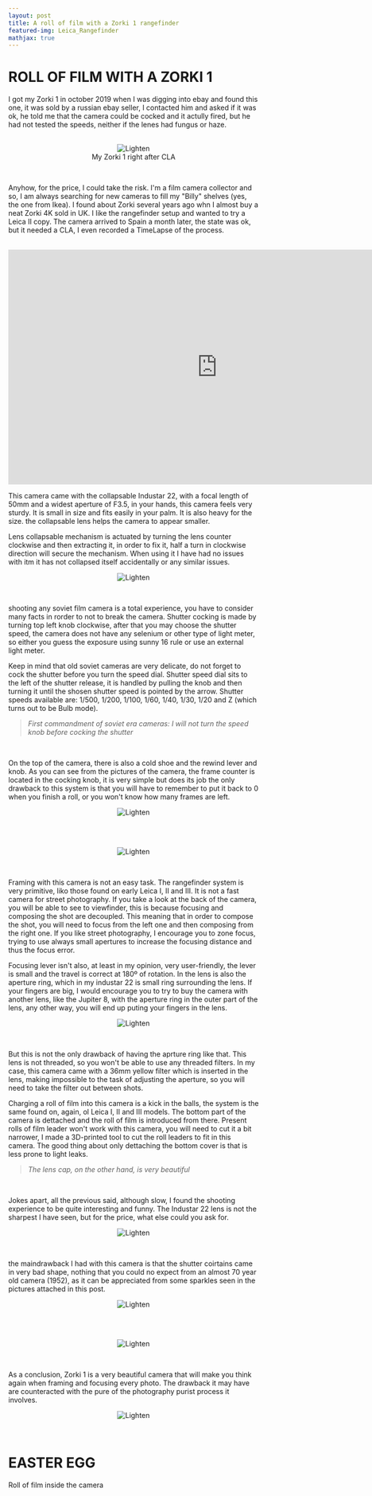 ```yaml
---
layout: post
title: A roll of film with a Zorki 1 rangefinder
featured-img: Leica_Rangefinder
mathjax: true
---
```


# ROLL OF FILM WITH A ZORKI 1

I got my Zorki 1 in october 2019 when I was digging into ebay and found this one, it was sold by a russian ebay seller, I contacted him and asked if it was ok, he told me that the camera could be cocked and it actully fired, but he had not tested the speeds, neither if the lenes had fungus or haze.     
<br>

<figure>
    <div align = "center"><img src="https://raw.githubusercontent.com/jmtorrente/jmtorrente.github.io/master/assets/img/Article_image/Zorki_1_Carrete/Zorki_1.jpg" alt="Lighten" class="center">
    <figcaption>My Zorki 1 right after CLA</figcaption>
    </div>
</figure>  
<br>

Anyhow, for the price, I could take the risk. I'm a film camera collector and so, I am always searching for new cameras to fill my "Billy" shelves (yes, the one from Ikea). I found about Zorki several years ago whn I almost buy a neat Zorki 4K sold in UK. I like the rangefinder setup and wanted to try a Leica II copy. The camera arrived to Spain a month later, the state was ok, but it needed a CLA, I even recorded a TimeLapse of the process.     
<br>

<iframe width="840" height="472" src="https://www.youtube.com/embed/NWLrMDO8xS4" frameborder="0" allow="accelerometer; autoplay; clipboard-write; encrypted-media; gyroscope; picture-in-picture" allowfullscreen></iframe>
<br>

This camera came with the collapsable Industar 22, with a focal length of 50mm and a widest aperture of F3.5, in your hands, this camera feels very sturdy. It is small in size and fits easily in your palm. It is also heavy for the size. the collapsable lens helps the camera to appear smaller.

Lens collapsable mechanism is actuated by turning the lens counter clockwise and then extracting it, in order to fix it, half a turn in clockwise direction will secure the mechanism. When using it I have had no issues with itm it has not collapsed itself accidentally or any similar issues.
<br>

<figure>
    <div align = "center"><img src="https://raw.githubusercontent.com/jmtorrente/jmtorrente.github.io/master/assets/img/Article_image/Zorki_1_Carrete/Compress_Euskadi_KodakGold200_Zorki1-1.jpg" alt="Lighten" class="center">
    </div>
</figure>  
<br>

shooting any soviet film camera is a total experience, you have to consider many facts in rorder to not to break the camera. Shutter cocking is made by turning top left knob clockwise, after that you may choose the shutter speed, the camera does not have any selenium or other type of light meter, so either you guess the exposure using sunny 16 rule or use an external light meter.

Keep in mind that old soviet cameras are very delicate, do not forget to cock the shutter before you turn the speed dial. Shutter speed dial sits to the left of the shutter release, it is handled by pulling the knob and then turning it until the shosen shutter speed is pointed by the arrow. Shutter speeds available are: 1/500, 1/200, 1/100, 1/60, 1/40, 1/30, 1/20 and Z (which turns out to be Bulb mode).
<br>

>_First commandment of soviet era cameras: I will not turn the speed knob before cocking the shutter_
<br>

On the top of the camera, there is also a cold shoe and the rewind lever and knob. As you can see from the pictures of the camera, the frame counter is located in the cocking knob, it is very simple but does its job the only drawback to this system is that you will have to remember to put it back to 0 when you finish a roll, or you won't know how many frames are left.
<br>

<figure>
    <div align = "center"><img src="https://raw.githubusercontent.com/jmtorrente/jmtorrente.github.io/master/assets/img/Article_image/Zorki_1_Carrete/Compress_Euskadi_KodakGold200_Zorki1-2.jpg" alt="Lighten" class="center">
    </div>
</figure>  
<br>

<br>

<figure>
    <div align = "center"><img src="https://raw.githubusercontent.com/jmtorrente/jmtorrente.github.io/master/assets/img/Article_image/Zorki_1_Carrete/Compress_Euskadi_KodakGold200_Zorki1-16.jpg" alt="Lighten" class="center">
    </div>
</figure>  
<br>

Framing with this camera is not an easy task. The rangefinder system is very primitive, liko those found on early Leica I, II and III. It is not a fast camera for street photography. If you take a look at the back of the camera, you will be able to see to viewfinder, this is because focusing and composing the shot are decoupled. This meaning that in order to compose the shot, you will need to focus from the left one and then composing from the right one. If you like street photography, I encourage you to zone focus, trying to use always small apertures to increase the focusing distance and thus the focus error.

Focusing lever isn't also, at least in my opinion, very user-friendly, the lever is small and the travel is correct at 180º of rotation. In the lens is also the aperture ring, which in my industar 22 is small ring surrounding the lens. If your fingers are big, I would encourage you to try to buy the camera with another lens, like the Jupiter 8, with the aperture ring in the outer part of the lens, any other way, you will end up puting your fingers in the lens.
<br>

<figure>
    <div align = "center"><img src="https://raw.githubusercontent.com/jmtorrente/jmtorrente.github.io/master/assets/img/Article_image/Zorki_1_Carrete/Compress_Euskadi_KodakGold200_Zorki1-14.jpg" alt="Lighten" class="center">
    </div>
</figure>  
<br>

But this is not the only drawback of having the aprture ring like that. This lens is not threaded, so you won't be able to use any threaded filters. In my case, this camera came with a 36mm yellow filter which is  inserted in the lens, making impossible to the task of adjusting the aperture, so you will need to take the filter out between shots.

Charging a roll of film into this camera is a kick in the balls, the system is the same found on, again, ol Leica I, II and III models. The bottom part of the camera is dettached and the roll of film is introduced from there. Present rolls of film leader won't work with this camera, you will need to cut it a bit narrower, I made a 3D-printed tool to cut the roll leaders to fit in this camera. The good thing about only dettaching the bottom cover is that is less prone to light leaks.
<br>

>_The lens cap, on the other hand, is very beautiful_
<br>

Jokes apart, all the previous said, although slow, I found the shooting experience to be quite interesting and funny. The Industar 22 lens is not the sharpest I have seen, but for the price, what else could you ask for.
<br>

<figure>
    <div align = "center"><img src="https://raw.githubusercontent.com/jmtorrente/jmtorrente.github.io/master/assets/img/Article_image/Zorki_1_Carrete/Compress_Euskadi_KodakGold200_Zorki1-24.jpg" alt="Lighten" class="center">
    </div>
</figure>  
<br>

the maindrawback I had with this camera is that the shutter coirtains came in very bad shape, nothing that you could no expect from an almost 70 year old camera (1952), as it can be appreciated from some sparkles seen in the pictures attached in this post.
<br>

<figure>
    <div align = "center"><img src="https://raw.githubusercontent.com/jmtorrente/jmtorrente.github.io/master/assets/img/Article_image/Zorki_1_Carrete/Compress_Courtain.jpeg" alt="Lighten" class="center">
    </div>
</figure>  
<br>

<br>

<figure>
    <div align = "center"><img src="https://raw.githubusercontent.com/jmtorrente/jmtorrente.github.io/master/assets/img/Article_image/Zorki_1_Carrete/Compress_Courtain_1.jpeg" alt="Lighten" class="center">
    </div>
</figure>  
<br>

As a conclusion, Zorki 1 is a very beautiful camera that will make you think again when framing and focusing every photo. The drawback it may have are counteracted with the pure of the photography purist process it involves.
<br>

<figure>
    <div align = "center"><img src="https://raw.githubusercontent.com/jmtorrente/jmtorrente.github.io/master/assets/img/Article_image/Zorki_1_Carrete/Compress_Euskadi_KodakGold200_Zorki1-29.jpg" alt="Lighten" class="center">
    </div>
</figure>  
<br>

# EASTER EGG

Roll of film inside the camera